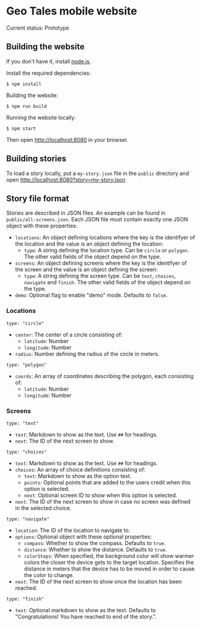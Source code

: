 # Geo Tales mobile website

Current status: Prototype

## Building the website

If you don't have it, install [node.js](http://nodejs.org).

Install the required dependencies:

    $ npm install

Building the website:

    $ npm run build

Running the website locally:

    $ npm start

Then open <http://localhost:8080> in your browser.

## Building stories

To load a story locally, put a `my-story.json` file in the `public` directory
and open <http://localhost:8080?story=my-story.json>

## Story file format

Stories are described in JSON files. An example can be found in
`public/all-screens.json`. Each JSON file must contain exactly one JSON object
with these properties:

- `locations`: An object defining locations where the key is the identifyer of
  the location and the value is an object defining the location:
    - `type`: A string defining the location type. Can be `circle` or
      `polygon`. The other valid fields of the object depend on the type.
- `screens`: An object defining screens where the key is the identifyer of the
  screen and the value is an object defining the screen:
    - `type`: A string defining the screen type. Can be `text`, `choices`,
      `navigate` and `finish`. The other valid fields of the object depend on
      the type.
- `demo`: Optional flag to enable "demo" mode. Defaults to `false`.

### Locations

`type: "circle"`

- `center`: The center of a circle consisting of:
    - `latitude`: Number
    - `longitude`: Number
- `radius`: Number defining the radius of the circle in meters.

`type: "polygon"`

- `coords`: An array of coordinates describing the polygon, each consisting of:
    - `latitude`: Number
    - `longitude`: Number

### Screens

`type: "text"`

- `text`: Markdown to show as the text. Use `##` for headings.
- `next`: The ID of the next screen to show.

`type: "choices"`

- `text`: Markdown to show as the text. Use `##` for headings.
- `choices`: An array of choice definitions consisting of:
    - `text`: Markdown to show as the option text.
    - `points`: Optional points that are added to the users credit when this
      option is selected.
    - `next`: Optional screen ID to show when this option is selected.
- `next`: The ID of the next screen to show in case no screen was defined in
  the selected choice.

`type: "navigate"`

- `location`: The ID of the location to navigate to.
- `options`: Optional object with these optional properties:
    - `compass`: Whether to show the compass. Defaults to `true`.
    - `distance`: Whether to show the distance. Defaults to `true`.
    - `colorSteps`: When specified, the background color will show warmer
      colors the closer the device gets to the target location. Specifies the
      distance in meters that the device has to be moved in order to cause the
      color to change.
- `next`: The ID of the next screen to show once the location has been reached.

`type: "finish"`

- `text`: Optional markdown to show as the text. Defaults to
  "Congratulations! You have reached to end of the story.".
